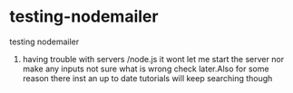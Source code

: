 # testing-nodemailer
testing nodemailer
1. having trouble with servers /node.js it wont let me start the server nor make any inputs not sure what is wrong check later.Also for some reason there inst an up to date tutorials will keep searching though 
